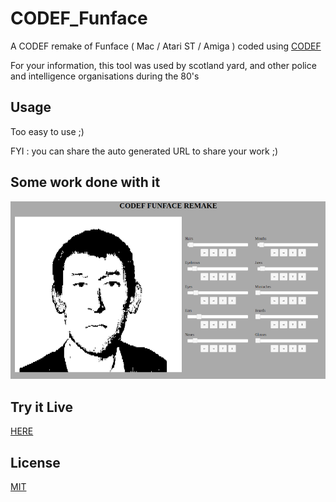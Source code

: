 # CODEF_Funface
A CODEF remake of Funface ( Mac / Atari ST / Amiga ) coded using [CODEF](https://codef.santo.fr)

For your information, this tool was used by scotland yard, and other police and intelligence organisations during the 80's

## Usage
Too easy to use ;)

FYI : you can share the auto generated URL to share your work ;)

## Some work done with it
![](README_Medias/cff800.png)

## Try it Live
[HERE](https://n0namen0.github.io/CODEF_Funface/)

## License
[MIT](https://choosealicense.com/licenses/mit/)
